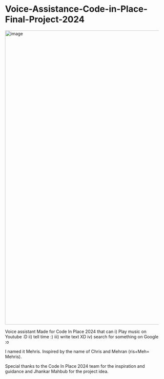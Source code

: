 # Voice-Assistance-Code-in-Place-Final-Project-2024
<img width="960" alt="image" src="https://github.com/shakhawathossain07/Voice-Assistance-Code-in-Place-Final-Project-/assets/109748582/779e5ea1-ac33-427d-9295-4cfe8a621975">

Voice assistant Made for Code In Place 2024 that can 
i) Play music on Youtube :D
ii) tell time :)
iii) write text XD 
iv) search for something on Google :o

I named it Mehris. Inspired by the name of Chris and Mehran (ris+Meh= Mehris).

Special thanks to the Code In Place 2024 team for the inspiration and guidance and Jhankar Mahbub for the project idea.
